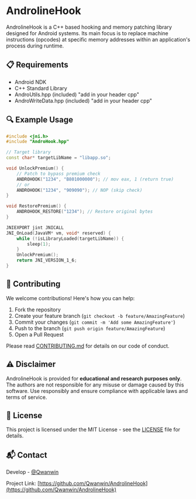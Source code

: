 # AndrolineHook
AndrolineHook is a C++ based hooking and memory patching library designed for Android systems. Its main focus is to replace machine instructions (opcodes) at specific memory addresses within an application's process during runtime.
## 📋 Requirements

- Android NDK
- C++ Standard Library
- AndroUtils.hpp (included)  "add in your header cpp"
- AndroWriteData.hpp (included) "add in your header cpp"

## 🔍 Example Usage

```cpp
#include <jni.h>
#include "AndroHook.hpp"

// Target library
const char* targetLibName = "libapp.so";

void UnlockPremium() {
    // Patch to bypass premium check
    ANDROHOOK("1234", "B801000000"); // mov eax, 1 (return true)
    // or
    ANDROHOOK("1234", "909090"); // NOP (skip check)
}

void RestorePremium() {
    ANDROHOOK_RESTORE("1234"); // Restore original bytes
}

JNIEXPORT jint JNICALL
JNI_OnLoad(JavaVM* vm, void* reserved) {
    while (!isLibraryLoaded(targetLibName)) {
        sleep(1);
    }
    UnlockPremium();
    return JNI_VERSION_1_6;
}
```

## 🤝 Contributing

We welcome contributions! Here's how you can help:

1. Fork the repository
2. Create your feature branch (`git checkout -b feature/AmazingFeature`)
3. Commit your changes (`git commit -m 'Add some AmazingFeature'`)
4. Push to the branch (`git push origin feature/AmazingFeature`)
5. Open a Pull Request

Please read [CONTRIBUTING.md](https://github.com/Qwanwin/AndrolineHook/blob/main/CONTRIBUTING.md) for details on our code of conduct.

## ⚠️ Disclaimer

AndrolineHook is provided for **educational and research purposes only**. The authors are not responsible for any misuse or damage caused by this software. Use responsibly and ensure compliance with applicable laws and terms of service.

## 📄 License

This project is licensed under the MIT License - see the [LICENSE](LICENSE) file for details.

## 📬 Contact

Develop - [@Qwanwin](https://t.me/Qwanwin)

Project Link: [https://github.com/Qwanwin/AndrolineHook](https://github.com/Qwanwin/AndrolineHook)
